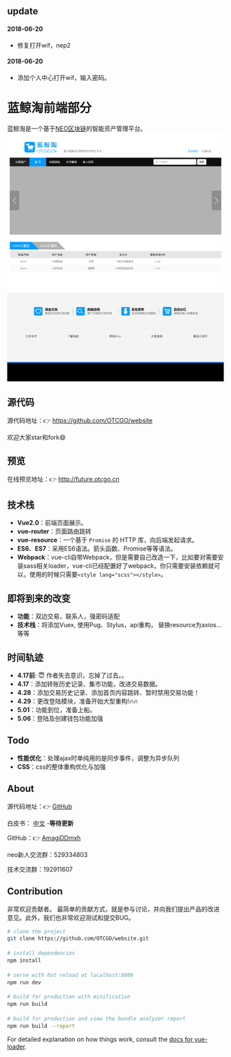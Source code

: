 ## update


#### 2018-06-20
* 修复打开wif，nep2

#### 2018-06-20
* 添加个人中心打开wif，输入密码。



# 蓝鲸淘前端部分

蓝鲸淘是一个基于[NEO区块链](http://neo.org)的智能资产管理平台。
![Screenshot](https://raw.githubusercontent.com/AmagiDDmxh/otcgo/master/doc/Home.png)

## 源代码
源代码地址：👉 https://github.com/OTCGO/website

欢迎大家star和fork😄

## 预览
在线预览地址：👉 http://future.otcgo.cn

## 技术栈
* **Vue2.0**：前端页面展示。
* **vue-router**：页面路由跳转
* **vue-resource**：一个基于 `Promise` 的 HTTP 库，向后端发起请求。
* **ES6**、**ES7**：采用ES6语法。箭头函数、Promise等等语法。
* **Webpack**：vue-cli自带Webpack，但是需要自己改造一下，比如要对需要安装sass相关loader，vue-cli已经配置好了webpack，你只需要安装依赖就可以，使用的时候只需要`<style lang="scss"></style>`。

## 即将到来的改变
* **功能**：双边交易，联系人，强密码适配
* **技术栈**：将添加Vuex, 使用Pug、Stylus，api重构， 替换resource为axios...等等


## 时间轨迹
* **4.17前**: :innocent: 作者失去意识，忘掉了过去。。
* **4.17**：添加转账历史记录、集市功能，改进交易数据。
* **4.28**：添加交易历史记录、添加首页内容跳转、暂时禁用交易功能！
* **4.29**：更改登陆模块，准备开始大型重构!:fire::fire:
* **5.01**：功能到位，准备上船。
* **5.06**：登陆及创建钱包功能加强

## Todo
* **性能优化**：处理ajax时单纯用的是同步事件，调整为异步队列
* **CSS**：css的整体重构优化与加强

## About
源代码地址：👉 [GitHub](https://github.com/OTCGO/website)

白皮书： [中文]() -**等待更新**

GitHub：👉 [AmagiDDmxh](https://github.com/AmagiDDmxh)

neo新人交流群：529334803

技术交流群：192911607

## Contribution
非常欢迎贡献者。
最简单的贡献方式，就是参与讨论，并向我们提出产品的改进意见。此外，我们也非常欢迎测试和提交BUG。

``` bash
# clone the project
git clone https://github.com/OTCGO/website.git

# install dependencies
npm install

# serve with hot reload at localhost:8080
npm run dev

# build for production with minification
npm run build

# build for production and view the bundle analyzer report
npm run build --report
```

For detailed explanation on how things work, consult the [docs for vue-loader](http://vuejs.github.io/vue-loader).



